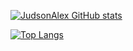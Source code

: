 [![JudsonAlex GitHub stats](https://github-readme-stats.vercel.app/api?username=JudsonAlex&theme=nightowl&show_icons=true&count_private=true&locale=pt-br&border_radius=30)](https://github.com/JudsonAlex/github-readme-stats)

[![Top Langs](https://github-readme-stats.vercel.app/api/top-langs/?username=JudsonAlex&layout=compact&langs_count=5&theme=nightowl)](https://github.com/anuraghazra/github-readme-stats)
